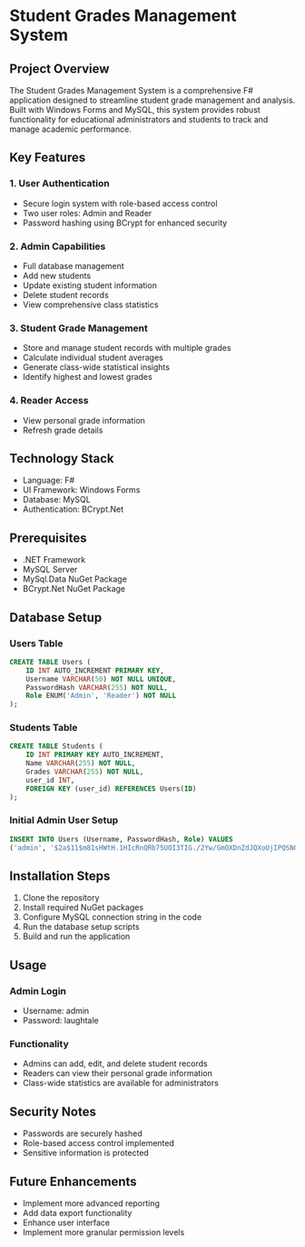 # Student Grades Management System

## Project Overview

The Student Grades Management System is a comprehensive F# application designed to streamline student grade management and analysis. Built with Windows Forms and MySQL, this system provides robust functionality for educational administrators and students to track and manage academic performance.

## Key Features

### 1. User Authentication
- Secure login system with role-based access control
- Two user roles: Admin and Reader
- Password hashing using BCrypt for enhanced security

### 2. Admin Capabilities
- Full database management
- Add new students
- Update existing student information
- Delete student records
- View comprehensive class statistics

### 3. Student Grade Management
- Store and manage student records with multiple grades
- Calculate individual student averages
- Generate class-wide statistical insights
- Identify highest and lowest grades

### 4. Reader Access
- View personal grade information
- Refresh grade details

## Technology Stack
- Language: F#
- UI Framework: Windows Forms
- Database: MySQL
- Authentication: BCrypt.Net

## Prerequisites
- .NET Framework
- MySQL Server
- MySql.Data NuGet Package
- BCrypt.Net NuGet Package

## Database Setup

### Users Table
```sql
CREATE TABLE Users (
    ID INT AUTO_INCREMENT PRIMARY KEY,
    Username VARCHAR(50) NOT NULL UNIQUE,
    PasswordHash VARCHAR(255) NOT NULL,
    Role ENUM('Admin', 'Reader') NOT NULL
);
```

### Students Table
```sql
CREATE TABLE Students (
    ID INT PRIMARY KEY AUTO_INCREMENT,
    Name VARCHAR(255) NOT NULL,
    Grades VARCHAR(255) NOT NULL,
    user_id INT,
    FOREIGN KEY (user_id) REFERENCES Users(ID)
);
```

### Initial Admin User Setup
```sql
INSERT INTO Users (Username, PasswordHash, Role) VALUES
('admin', '$2a$11$m81sHWtH.1HIcRnQRb75UOI3TIG./2Yw/GmOXDnZdJQXoUjIPQSNG', 'Admin');
```

## Installation Steps

1. Clone the repository
2. Install required NuGet packages
3. Configure MySQL connection string in the code
4. Run the database setup scripts
5. Build and run the application

## Usage

### Admin Login
- Username: admin
- Password: laughtale

### Functionality
- Admins can add, edit, and delete student records
- Readers can view their personal grade information
- Class-wide statistics are available for administrators

## Security Notes
- Passwords are securely hashed
- Role-based access control implemented
- Sensitive information is protected

## Future Enhancements
- Implement more advanced reporting
- Add data export functionality
- Enhance user interface
- Implement more granular permission levels
